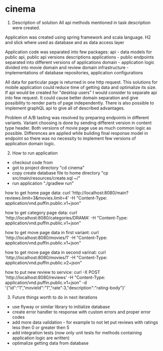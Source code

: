# cinema
1. Description of solution
All api methods mentioned in task description were created.

Application was created using spring framework and scala language.
H2 and slick where used as database and as data access layer

Application code was separated into few packages:
api - data models for public api, public api versions descriptions
applications - public endpoints separated into different versions of applications
domain - application logic divided into movie domain and review domain
infrastructure - implementations of database repositories, application configurations

All data for particular page is returned in one http request. This solutions for mobile application could
reduce time of getting data and optimalize its size. If api would be created for "desktop users" I would consider
to separate api into few request. It could cause better domain separation and give possibility to render parts
of page independently. There is also possible to implement graphQL api to give all of described advantages.

Problem of A/B tasting was resolved by preparing endpoints in different variants. Variant choosing is done by
sending different version in content type header. Both versions of movie page use as much common logic as possible.
Differences are applied while building final response model in endpoint so there was no necessity to implement
few versions of application domain logic.

2. How to run application
- checkout code from
- got to project directory "cd cinema"
- copy create database file to home directory "cp src/main/resources/create.sql ~/"
- run application "./gradlew run"

how to get home page data:
curl 'http://localhost:8080/main?reviews.limit=3&movies.limit=4' -H "Content-Type: application/vnd.puffin.public.v1+json"

how to get category page data:
curl 'http://localhost:8080/categories/DRAMA' -H "Content-Type: application/vnd.puffin.public.v1+json"

how to get move page data in first variant:
curl 'http://localhost:8080/movies/1' -H "Content-Type: application/vnd.puffin.public.v1+json"

how to get move page data in second varinat:
curl 'http://localhost:8080/movies/1' -H "Content-Type: application/vnd.puffin.public.v2+json"

how to put new review to service:
curl -X POST 'http://localhost:8080/reviews' -H "Content-Type: application/vnd.puffin.public.v1+json" -d '{"id":"1","movieId":"1","rate":3,"description":"rating-body"}'

3. Future things worth to do in next iterations
- use flyway or similar library to initialize database
- create error handler to response with custom errors and proper error codes
- add more data validation - for example to not let put reviews with ratings less then 0 or greater then 5
- add integration tests (now only unit tests for methods containing application logic are written)
- optimalize getting data from database